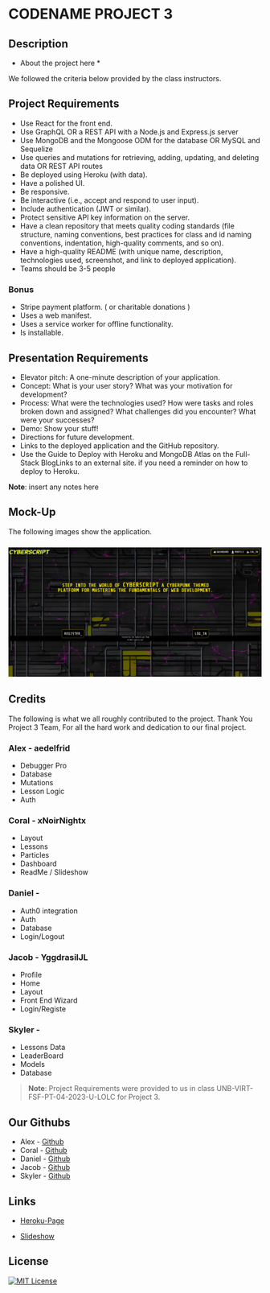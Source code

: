 # CODENAME PROJECT 3

## Description

  * About the project here *


We followed the criteria below provided by the class instructors.

## Project Requirements 

- Use React for the front end.
- Use GraphQL OR a REST API with a Node.js and Express.js server
- Use MongoDB and the Mongoose ODM for the database OR MySQL and Sequelize
- Use queries and mutations for retrieving, adding, updating, and deleting data OR REST API routes
- Be deployed using Heroku (with data).
- Have a polished UI.
- Be responsive.
- Be interactive (i.e., accept and respond to user input).
- Include authentication (JWT or similar).
- Protect sensitive API key information on the server.
- Have a clean repository that meets quality coding standards (file structure, naming conventions, best practices for class and id naming conventions, indentation, high-quality comments, and so on).
- Have a high-quality README (with unique name, description, technologies used, screenshot, and link to deployed application).
- Teams should be 3-5 people

### Bonus 
- Stripe payment platform. ( or charitable donations )
- Uses a web manifest.
- Uses a service worker for offline functionality.
- Is installable.

## Presentation Requirements

- Elevator pitch: A one-minute description of your application.
- Concept: What is your user story? What was your motivation for development?
- Process: What were the technologies used? How were tasks and roles broken down and assigned? What challenges did you encounter? What were your successes?
- Demo: Show your stuff!
- Directions for future development.
- Links to the deployed application and the GitHub repository. 
- Use the Guide to Deploy with Heroku and MongoDB Atlas on the Full-Stack BlogLinks to an external site. if you need a reminder on how to deploy to Heroku.

**Note**: insert any notes here

## Mock-Up

The following images show the application.

### 

![LandingPage](/client/public/images/screenshot1.png)



## Credits

The following is what we all roughly contributed to the project.
Thank You Project 3 Team, For all the hard work and dedication to our final project.

### Alex - aedelfrid
- Debugger Pro
- Database
- Mutations
- Lesson Logic
- Auth

### Coral - xNoirNightx
- Layout
- Lessons
- Particles
- Dashboard
- ReadMe / Slideshow

### Daniel -
- Auth0 integration
- Auth
- Database
- Login/Logout

### Jacob - YggdrasilJL
- Profile
- Home
- Layout
- Front End Wizard
- Login/Registe

### Skyler -
- Lessons Data
- LeaderBoard
- Models
- Database


> **Note**: Project Requirements were provided to us in class UNB-VIRT-FSF-PT-04-2023-U-LOLC for Project 3.

## Our Githubs

- Alex - [Github](https://github.com/aedelfrid)
- Coral - [Github](https://github.com/xNoirNightx)
- Daniel - [Github](https://github.com/GrayCoded)
- Jacob - [Github](https://github.com/YggdrasilJL)
- Skyler - [Github](https://github.com/SkylerKeeling)

## Links

- [Heroku-Page](https://cyberscript-66546257c421.herokuapp.com/)

- [Slideshow](https://www.canva.com/design/DAFxLj20EZ0/FF9_5K5sL6Cts-QiuANbLg/view?utm_content=DAFxLj20EZ0&utm_campaign=designshare&utm_medium=link&utm_source=publishsharelink)

## License

[![MIT License](https://img.shields.io/badge/License-MIT-green.svg)](https://choosealicense.com/licenses/mit/)
